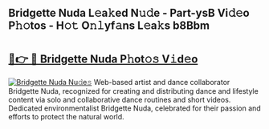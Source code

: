 ## Bridgette Nuda L𝚎a𝚔ed N𝚞𝚍e - Part-ysB Vi𝚍𝚎o P𝚑𝚘tos - H𝚘𝚝 O𝚗𝚕yf𝚊ns L𝚎a𝚔s b8Bbm

# <h2><a href="http://kfc6sd.oniu.top/?m=Bridgette+Nuda">🔗👉 🔴 Bridgette Nuda P𝚑ot𝚘𝚜 V𝚒d𝚎o</a></h2>

[![Bridgette Nuda Nu𝚍e𝚜](https://i.imgur.com/0qMVB7G.gif)](http://kfc6sd.oniu.top/?m=Bridgette+Nuda)
Web-based artist and dance collaborator Bridgette Nuda, recognized for creating and distributing dance and lifestyle content via solo and collaborative dance routines and short videos. Dedicated environmentalist Bridgette Nuda, celebrated for their passion and efforts to protect the natural world.  
